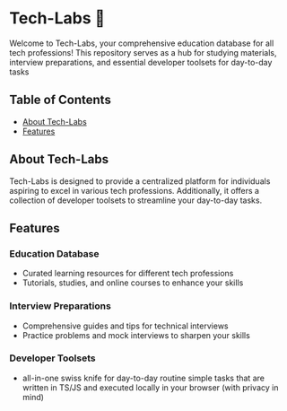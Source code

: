 # Tech-Labs 🧬

Welcome to Tech-Labs, your comprehensive education database for all tech professions! This repository serves as a hub for studying materials, interview preparations, and essential developer toolsets
for day-to-day tasks

## Table of Contents

- [About Tech-Labs](#about-tech-labs)
- [Features](#features)

## About Tech-Labs

Tech-Labs is designed to provide a centralized platform for individuals aspiring to excel in various tech professions. Additionally, it offers a collection of developer toolsets to streamline your
day-to-day tasks.

## Features

### Education Database

- Curated learning resources for different tech professions
- Tutorials, studies, and online courses to enhance your skills

### Interview Preparations

- Comprehensive guides and tips for technical interviews
- Practice problems and mock interviews to sharpen your skills

### Developer Toolsets

- all-in-one swiss knife for day-to-day routine simple tasks that are written in TS/JS and executed locally in your browser (with privacy in mind)
